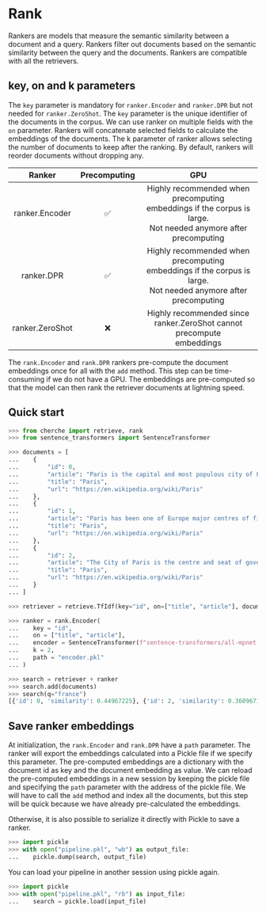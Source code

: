 # Rank

Rankers are models that measure the semantic similarity between a document and a query. Rankers filter out documents based on the semantic similarity between the query and the documents. Rankers are compatible with all the retrievers.

## key, on and k parameters

The `key` parameter is mandatory for `ranker.Encoder` and `ranker.DPR` but not needed for `ranker.ZeroShot`. The `key` parameter is the unique identifier of the documents in the corpus. We can use ranker on multiple fields with the `on` parameter. Rankers will concatenate selected fields to calculate the embeddings of the documents. The k parameter of ranker allows selecting the number of documents to keep after the ranking. By default, rankers will reorder documents without dropping any.

|      Ranker     | Precomputing |                                                          GPU                                                          |
|:---------------:|:------------:|:---------------------------------------------------------------------------------------------------------------------:|
|  ranker.Encoder |       ✅      | Highly recommended when precomputing <br>embeddings if the corpus is large. <br>Not needed anymore after precomputing |
|    ranker.DPR   |       ✅      | Highly recommended when precomputing <br>embeddings if the corpus is large. <br>Not needed anymore after precomputing |
| ranker.ZeroShot |       ❌      |                     Highly recommended since <br>ranker.ZeroShot cannot precompute <br>embeddings                     |

The `rank.Encoder` and `rank.DPR` rankers pre-compute the document embeddings once for all with the `add` method. This step can be time-consuming if we do not have a GPU. The embeddings are pre-computed so that the model can then rank the retriever documents at lightning speed.

## Quick start

```python
>>> from cherche import retrieve, rank
>>> from sentence_transformers import SentenceTransformer

>>> documents = [
...    {
...        "id": 0,
...        "article": "Paris is the capital and most populous city of France",
...        "title": "Paris",
...        "url": "https://en.wikipedia.org/wiki/Paris"
...    },
...    {
...        "id": 1,
...        "article": "Paris has been one of Europe major centres of finance, diplomacy , commerce , fashion , gastronomy , science , and arts.",
...        "title": "Paris",
...        "url": "https://en.wikipedia.org/wiki/Paris"
...    },
...    {
...        "id": 2,
...        "article": "The City of Paris is the centre and seat of government of the region and province of Île-de-France .",
...        "title": "Paris",
...        "url": "https://en.wikipedia.org/wiki/Paris"
...    }
... ]

>>> retriever = retrieve.TfIdf(key="id", on=["title", "article"], documents=documents, k=30)

>>> ranker = rank.Encoder(
...    key = "id",
...    on = ["title", "article"],
...    encoder = SentenceTransformer(f"sentence-transformers/all-mpnet-base-v2").encode,
...    k = 2,
...    path = "encoder.pkl"
... )

>>> search = retriever + ranker 
>>> search.add(documents)
>>> search(q="france")
[{'id': 0, 'similarity': 0.44967225}, {'id': 2, 'similarity': 0.3609671}]
```

## Save ranker embeddings

At initialization, the `rank.Encoder` and `rank.DPR` have a `path` parameter. The ranker will export the embeddings calculated into a Pickle file if we specify this parameter. The pre-computed embeddings are a dictionary with the document id as key and the document embedding
as value. We can reload the pre-computed embeddings in a new session by keeping the pickle file and specifying the `path` parameter with the address of the pickle file. We will have to call the `add` method and index all the documents, but this step will be quick because we have already
pre-calculated the embeddings.

Otherwise, it is also possible to serialize it directly with Pickle to save a ranker.

```python
>>> import pickle
>>> with open("pipeline.pkl", "wb") as output_file:
...    pickle.dump(search, output_file)
```

You can load your pipeline in another session using pickle again.

```python
>>> import pickle
>>> with open("pipeline.pkl", "rb") as input_file:
...    search = pickle.load(input_file)
```
